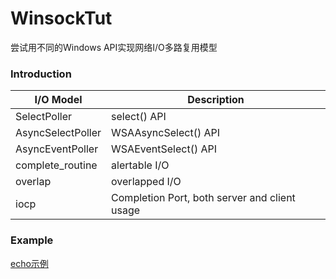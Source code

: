 # WinsockTut

尝试用不同的Windows API实现网络I/O多路复用模型
    

### Introduction

I/O Model         | Description
------------------|------------
SelectPoller      | select() API
AsyncSelectPoller | WSAAsyncSelect() API
AsyncEventPoller  | WSAEventSelect() API
complete_routine  | alertable I/O
overlap           | overlapped I/O
iocp              | Completion Port, both server and client usage


### Example 

[echo示例](https://github.com/ichenq/WinsockTut/tree/master/examples/echo)
